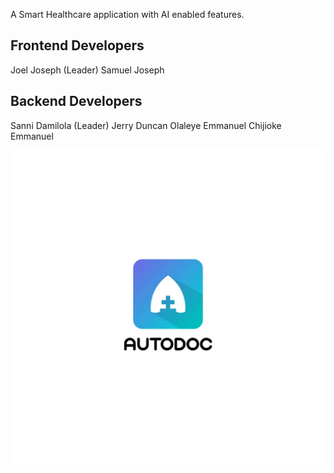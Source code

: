 

A Smart Healthcare application with AI enabled features.

Frontend Developers
--------------------

Joel Joseph (Leader)
Samuel Joseph

Backend Developers
--------------------

Sanni Damilola (Leader)
Jerry Duncan
Olaleye Emmanuel
Chijioke Emmanuel


![AutoDoc](https://github.com/aloko001/AutoDoc/blob/master/Docs/WhatsApp%20Image%202020-02-01%20at%203.10.08%20PM.jpeg)
